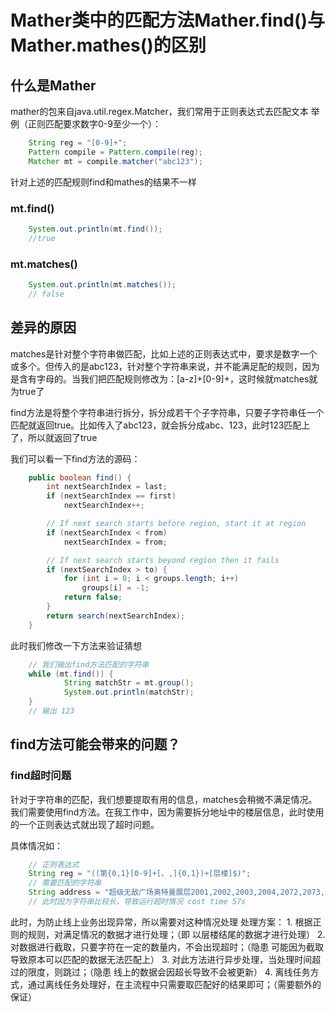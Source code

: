 # Mather类中的匹配方法Mather.find()与Mather.mathes()的区别

## 什么是Mather

mather的包来自java.util.regex.Matcher，我们常用于正则表达式去匹配文本
举例（正则匹配要求数字0-9至少一个）：

```java
    String reg = "[0-9]+";
    Pattern compile = Pattern.compile(reg);
    Matcher mt = compile.matcher("abc123");
```

针对上述的匹配规则find和mathes的结果不一样

### mt.find()

```java
    System.out.println(mt.find());
    //true
```

### mt.matches()

```java
    System.out.println(mt.matches()); 
    // false
```

## 差异的原因

matches是针对整个字符串做匹配，比如上述的正则表达式中，要求是数字一个或多个。但传入的是abc123，针对整个字符串来说，并不能满足配的规则，因为是含有字母的。当我们把匹配规则修改为：[a-z]+[0-9]+，这时候就matches就为true了

find方法是将整个字符串进行拆分，拆分成若干个子字符串，只要子字符串任一个匹配就返回true。比如传入了abc123，就会拆分成abc、123，此时123匹配上了，所以就返回了true

我们可以看一下find方法的源码：

```java
    public boolean find() {
        int nextSearchIndex = last;
        if (nextSearchIndex == first)
            nextSearchIndex++;

        // If next search starts before region, start it at region
        if (nextSearchIndex < from)
            nextSearchIndex = from;

        // If next search starts beyond region then it fails
        if (nextSearchIndex > to) {
            for (int i = 0; i < groups.length; i++)
                groups[i] = -1;
            return false;
        }
        return search(nextSearchIndex);
    }
```

此时我们修改一下方法来验证猜想

```java
    // 我们输出find方法匹配的字符串
    while (mt.find()) {
            String matchStr = mt.group();
            System.out.println(matchStr);
    }
    // 输出 123
```

## find方法可能会带来的问题？

### find超时问题

针对于字符串的匹配，我们想要提取有用的信息，matches会稍微不满足情况。我们需要使用find方法。在我工作中，因为需要拆分地址中的楼层信息，此时使用的一个正则表达式就出现了超时问题。

具体情况如：

```java
    // 正则表达式
    String reg = "((第{0,1}[0-9]+[、,]{0,1})+[层楼]$)";
    // 需要匹配的字符串
    String address = "超级无敌广场奥特曼展层2001,2002,2003,2004,2072,2073,2074,2075,1004商户";
    // 此时因为字符串比较长，导致运行超时情况 cost time 57s 
```

此时，为防止线上业务出现异常，所以需要对这种情况处理
处理方案：
    1. 根据正则的规则，对满足情况的数据才进行处理；（即 以层楼结尾的数据才进行处理）
    2. 对数据进行截取，只要字符在一定的数量内，不会出现超时；（隐患 可能因为截取导致原本可以匹配的数据无法匹配上）
    3. 对此方法进行异步处理，当处理时间超过的限度，则跳过；（隐患 线上的数据会因超长导致不会被更新）
    4. 离线任务方式，通过离线任务处理好，在主流程中只需要取匹配好的结果即可；（需要额外的保证）
